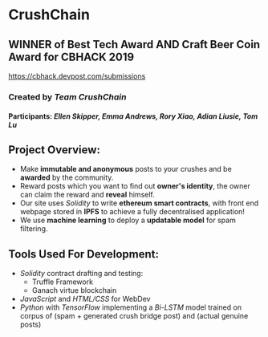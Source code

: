 # CrushChain
## WINNER of Best Tech Award AND Craft Beer Coin Award for CBHACK 2019
https://cbhack.devpost.com/submissions
### Created by *Team CrushChain*
#### Participants: *Ellen Skipper, Emma Andrews, Rory Xiao, Adian Liusie, Tom Lu*
## Project Overview:
* Make **immutable and anonymous** posts to your crushes and be **awarded** by the community.
* Reward posts which you want to find out **owner's identity**, the owner can claim the reward and **reveal** himself.
* Our site uses *Solidity* to write **ethereum smart contracts**, with front end webpage stored in **IPFS** to achieve a fully decentralised application!
* We use **machine learning** to deploy a **updatable model** for spam filtering.

## Tools Used For Development:
* *Solidity* contract drafting and testing:
  * Truffle Framework
  * Ganach virtue blockchain
* *JavaScript* and *HTML/CSS* for WebDev
* *Python* with *TensorFlow* implementing a *Bi-LSTM* model trained on corpus of (spam + generated crush bridge post) and (actual genuine posts)
